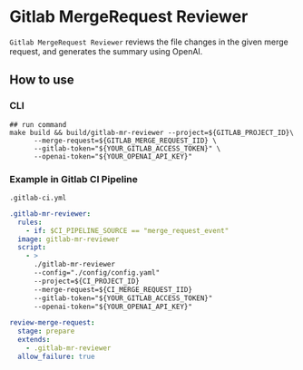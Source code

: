 # Gitlab MergeRequest Reviewer

`Gitlab MergeRequest Reviewer` reviews the file changes in the given merge request, and generates the summary using
OpenAI.

## How to use

### CLI

```shell
## run command
make build && build/gitlab-mr-reviewer --project=${GITLAB_PROJECT_ID}\
      --merge-request=${GITLAB_MERGE_REQUEST_IID} \
      --gitlab-token="${YOUR_GITLAB_ACCESS_TOKEN}" \
      --openai-token="${YOUR_OPENAI_API_KEY}"
```

### Example in Gitlab CI Pipeline

`.gitlab-ci.yml`

```yaml
.gitlab-mr-reviewer:
  rules:
    - if: $CI_PIPELINE_SOURCE == "merge_request_event"
  image: gitlab-mr-reviewer
  script:
    - >
      ./gitlab-mr-reviewer 
      --config="./config/config.yaml"
      --project=${CI_PROJECT_ID} 
      --merge-request=${CI_MERGE_REQUEST_IID} 
      --gitlab-token="${YOUR_GITLAB_ACCESS_TOKEN}" 
      --openai-token="${YOUR_OPENAI_API_KEY}"

review-merge-request:
  stage: prepare
  extends:
    - .gitlab-mr-reviewer
  allow_failure: true
```
